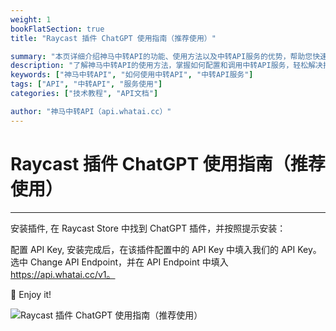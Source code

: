 ```yaml
---
weight: 1
bookFlatSection: true
title: "Raycast 插件 ChatGPT 使用指南（推荐使用）"

summary: "本页详细介绍神马中转API的功能、使用方法以及中转API服务的优势，帮助您快速上手并提升效率。"
description: "了解神马中转API的使用方法，掌握如何配置和调用中转API服务，轻松解决接口调用难题。"
keywords: ["神马中转API", "如何使用中转API", "中转API服务"]
tags: ["API", "中转API", "服务使用"]
categories: ["技术教程", "API文档"]

author: "神马中转API（api.whatai.cc）"
---
```


# Raycast 插件 ChatGPT 使用指南（推荐使用）
---

安装插件, 在 Raycast Store 中找到 ChatGPT 插件，并按照提示安装：



配置 API Key, 安装完成后，在该插件配置中的 API Key 中填入我们的 API Key。选中 Change API Endpoint，并在 API Endpoint 中填入 https://api.whatai.cc/v1。



🍺 Enjoy it! 

![Raycast 插件 ChatGPT 使用指南（推荐使用）](https://pic2.imgdd.cc/item/68cd0200fcdff6548303060d.gif)